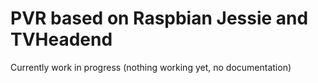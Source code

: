 PVR based on Raspbian Jessie and TVHeadend
==========================================

Currently work in progress (nothing working yet, no documentation)
